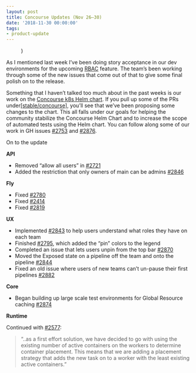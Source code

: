 ```yaml
---
layout: post
title: Concourse Updates (Nov 26–30)
date: '2018-11-30 00:00:00'
tags:
- product-update
---
```


<figure class="kg-card kg-image-card kg-card-hascaption"><img src=" __GHOST_URL__ /content/images/downloaded_images/Concourse-Updates--Nov-26-30-/1-BFgbR-J5U389pc0g9nDi_Q.jpeg" class="kg-image" alt loading="lazy"><figcaption>)</figcaption></figure>

As I mentioned last week I’ve been doing story acceptance in our dev environments for the upcoming [RBAC](https://medium.com/concourse-ci/concourse-rbac-preview-8e07616ddc47) feature. The team’s been working through some of the new issues that come out of that to give some final polish on to the release.

Something that I haven’t talked too much about in the past weeks is our work on the [Concourse k8s Helm chart](https://github.com/helm/charts/tree/master/stable/concourse). If you pull up some of the PRs under[[stable/concourse]](https://github.com/helm/charts/pulls?utf8=%E2%9C%93&q=is%3Apr+is%3Aopen+%5Bstable%2Fconcourse%5D+), you’ll see that we’ve been proposing some changes to the chart. This all falls under our goals for helping the community stabilize the Concourse Helm Chart and to increase the scope of automated tests using the Helm chart. You can follow along some of our work in GH issues [#2753](https://github.com/concourse/concourse/issues/2753) and [#2876](https://github.com/concourse/concourse/issues/2876).

On to the update

**API**

- Removed “allow all users” in [#2721](https://github.com/concourse/concourse/issues/2721)
- Added the restriction that only owners of main can be admins [#2846](https://github.com/concourse/concourse/issues/2846)

**Fly**

- Fixed [#2780](https://github.com/concourse/concourse/issues/2780)
- Fixed [#2414](https://github.com/concourse/concourse/issues/2414)
- Fixed [#2819](https://github.com/concourse/concourse/issues/2819)

**UX**

- Implemented [#2843](https://github.com/concourse/concourse/issues/2843) to help users understand what roles they have on each team
- Finished [#2795](https://github.com/concourse/concourse/issues/2795), which added the “pin” colors to the legend
- Completed an issue that lets users unpin from the top bar [#2870](https://github.com/concourse/concourse/issues/2870)
- Moved the Exposed state on a pipeline off the team and onto the pipeline [#2844](https://github.com/concourse/concourse/issues/2844)
- Fixed an old issue where users of new teams can’t un-pause their first pipelines [#2882](https://github.com/concourse/concourse/issues/2882)

**Core**

- Began building up large scale test environments for Global Resource caching [#2874](https://github.com/concourse/concourse/issues/2874)

**Runtime**

Continued with [#2577](https://github.com/concourse/concourse/issues/2577):

> “..as a first effort solution, we have decided to go with using the existing number of active containers on the workers to determine container placement. This means that we are adding a placement strategy that adds the new task on to a worker with the least existing active containers.”

